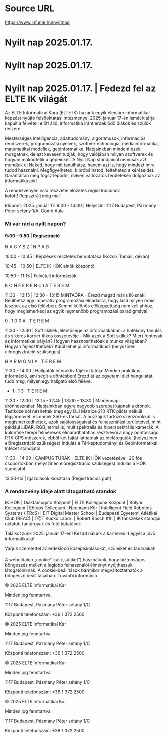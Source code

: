 # Source URL
https://www.inf.elte.hu/nyiltnap

# Nyílt nap 2025.01.17.
# Nyílt nap 2025.01.17.
# Nyílt nap 2025.01.17. | Fedezd fel az ELTE IK világát
Az ELTE Informatikai Kara (ELTE IK) hazánk egyik élenjáró informatikai képzést nyújtó felsőoktatási intézménye, 2025. január 17-én ismét kitárja kapuit a felvételi előtt álló, informatika iránt érdeklődő diákok és szülők részére.

Mesterséges intelligencia, adattudomány, algoritmusok, információs rendszerek, programozási nyelvek, szoftvertechnológia, médiainformatika, matematikai modellek, geoinformatika. Napjainkban mindent ezek mozgatnak, de azt kevesen tudják, hogy valójában milyen szoftverek és hogyan működtetik a gépeinket. A Nyílt Nap standjainál nemcsak azt mondjuk el Neked, hogy mit tanulhatsz, hanem azt is, hogy mindezt mire tudod használni. Megfigyelheted, kipróbálhatod, felteheted a kéréseidet. Garantáltan meg fogsz lepődni, milyen változatos területeken dolgoznak az informatikusok!

A rendezvényen való részvétel előzetes regisztrációhoz kötött! Regisztrálj még ma!

Időpont: 2025. január 17. 9:00 - 14:00 | Helyszín: 1117 Budapest, Pázmány Péter sétány 1/A, Gömb Aula

### Mi vár rád a nyílt napon?
#### 9:00 - 9:50 | Regisztráció
N A G Y S Z Í N P A D

10:00 - 10:45 | Képzések részletes bemutatása (Kozsik Tamás, dékán)

10:45 - 10:50 | ELTE IK HÖK elnök köszöntő

10:50 - 11:15 | Felvételi információk

K O N F E R E N C I A T E R E M

11:30 - 12:15 | 12:30 - 13:15 MINTAÓRA - Érezd magad máris IK-snak! Beülhetsz egy imperatív programozási előadásra, hogy lásd milyen óráid lesznek az első félévben. Semmi különös előképzettség nem kell ahhoz, hogy megismerkedj az egyik legmenőbb programozási paradigmával.

0 . 1 0 0 A   T E R E M

11:30 - 12:30 | Soft skillek jelentősége az informatikában: a hatékony tanulás és sikeres karrier titkos összetevője - Mik azok a Soft skillek? Miért fontosak az informatikai pályán? Hogyan hasznosíthatóak a munka világában? Hogyan fejleszthetőek? Kiből lehet jó informatikus? (helyszínen előregisztráció szükséges)

H A R M Ó N I A   T E R E M

11:30 - 14:00 | Hallgatók interaktív tájékoztatója: Minden praktikus információ, ami segít a döntésben! Érezd át az egyetemi élet hangulatát, tudd meg, milyen egy hallgató első féléve.

- 1 . 1 3   T E R E M

11:30 - 12:00 | 12:15 - 12:45 | 13:00 - 13:30 | Mindennapi drónhasználat: Napjainkban egyre nagyobb szerepet kapnak a drónok. Testközelből nézhettek meg egy DJI Matrice 210 RTK pilóta nélküli légijárművet, és ennek 350-es társát. A hozzájuk tartozó szenzorokkal is megismerkedhettek, azok sajátosságaival és felhasználási területeivel, mint például LiDAR, RGB, termális, multispektrális és hiperspektrális kamerák. A különféle terepi felmérések elmaradhatatlan résztvevői a nagy pontosságú RTK GPS műszerek, ebből két fajtát láthatnak az idelátogatók. (helyszínen előregisztráció szükséges) Indulás a Térképtudományi és Geoinformatikai Intézet standjától.

11:30 - 14:00 | CAMPUS TÚRÁK - ELTE IK HÖK vezetésével  20 fős csoportokban (helyszínen előregisztráció szükséges) Indulás a HÖK standjától.

13:30-tól | Igazolások kiosztása (Regisztrációs pult)

### A rendezvény ideje alatt látogatható standok
IK HÖK | Diáktámogató Központ | ELTE Kollégiumi Központ | Bolyai Kollégium | Eötvös Collegium | Neumann Kör | Intelligent Field Robotics Systems (IFRoS) | EIT Digital Master School | Budapesti Egyetemi Atlétikai Club (BEAC) | T@T Kuckó Labor  | Robert Bosch Kft. | IK tanszékek standjai: oktatott tantárgyak és futó kutatások

Találkozzunk 2025. január 17-én! Kezdd nálunk a karriered! Legyél a jövő informatikusa!

Várjuk szeretettel az érdeklődő középiskolásokat, szüleiket és tanáraikat!

#### 
A weboldalon „cookie”-kat („sütiket”) használunk, hogy biztonságos böngészés mellett a legjobb felhasználói élményt nyújthassuk látogatóinknak. A cookie-beállítások bármikor megváltoztathatók a böngésző beállításaiban. További információ

© 2025 ELTE Informatikai Kar

Minden jog fenntartva.

1117 Budapest, Pázmány Péter sétány 1/C

Központi telefonszám: +36 1 372 2500

© 2025 ELTE Informatikai Kar

Minden jog fenntartva.

1117 Budapest, Pázmány Péter sétány 1/C

Központi telefonszám: +36 1 372 2500

© 2025 ELTE Informatikai Kar

Minden jog fenntartva.

1117 Budapest, Pázmány Péter sétány 1/C

Központi telefonszám: +36 1 372 2500

© 2025 ELTE Informatikai Kar

Minden jog fenntartva.

1117 Budapest, Pázmány Péter sétány 1/C

Központi telefonszám: +36 1 372 2500